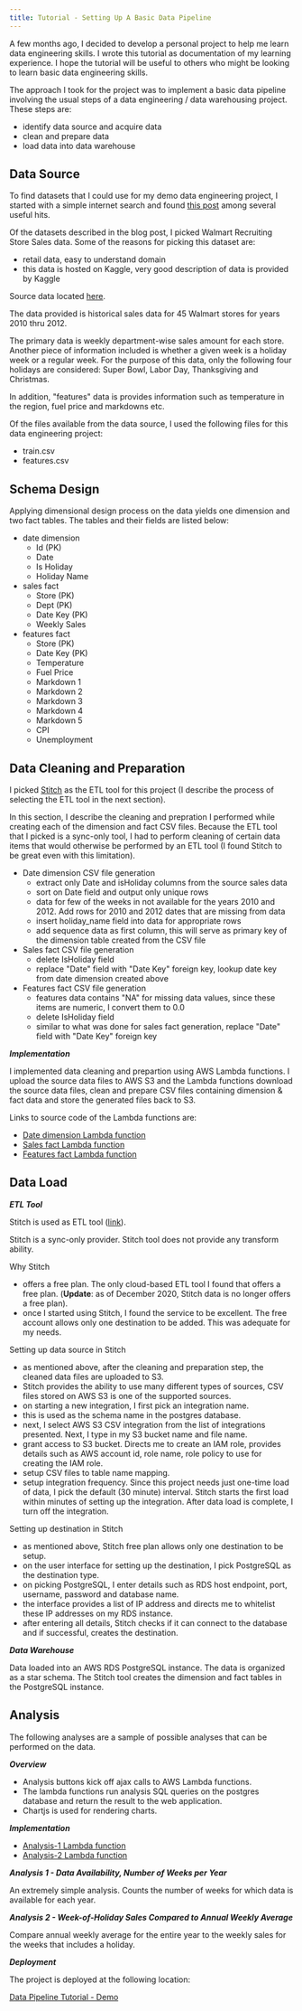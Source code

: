 ```yaml
---
title: Tutorial - Setting Up A Basic Data Pipeline
---
```


A few months ago, I decided to develop a personal project to help me learn
data engineering skills. I wrote this tutorial as documentation of my learning
experience. I hope the tutorial will be useful to others who might be looking
to learn basic data engineering skills.

The approach I took for the project was to implement a basic data pipeline
involving the usual steps of a data engineering / data warehousing project.
These steps are:
- identify data source and acquire data
- clean and prepare data
- load data into data warehouse


## Data Source

To find datasets that I could use for my demo data engineering project,
I started with a simple internet search and found
[this post](https://www.springboard.com/blog/free-public-data-sets-data-science-project/)
among several useful hits.

Of the datasets described in the blog post, I picked Walmart Recruiting Store Sales data.
Some of the reasons for picking this dataset are:
- retail data, easy to understand domain
- this data is hosted on Kaggle, very good description of data is provided by Kaggle

Source data located [here](https://www.kaggle.com/c/walmart-recruiting-store-sales-forecasting).

The data provided is historical sales data for 45 Walmart stores for years
2010 thru 2012.

The primary data is weekly department-wise sales amount for each store.
Another piece of information included is whether a given week is a holiday
week or a regular week. For the purpose of this data, only the following four
holidays are considered: Super Bowl, Labor Day, Thanksgiving and
Christmas.

In addition, "features" data is provides information such as temperature
in the region, fuel price and markdowns etc.

Of the files available from the data source, I used the following files for this
data engineering project:

- train.csv
- features.csv

## Schema Design

Applying dimensional design process on the data yields one dimension
and two fact tables. The tables and their fields are listed below:

- date dimension
  - Id (PK)
  - Date
  - Is Holiday
  - Holiday Name
- sales fact
  - Store (PK)
  - Dept (PK)
  - Date Key (PK)
  - Weekly Sales
- features fact
  - Store (PK)
  - Date Key (PK)
  - Temperature
  - Fuel Price
  - Markdown 1
  - Markdown 2
  - Markdown 3
  - Markdown 4
  - Markdown 5
  - CPI
  - Unemployment


## Data Cleaning and Preparation

I picked [Stitch](https://www.stitchdata.com/) as the ETL tool for
this project (I describe the process of selecting the ETL tool
in the next section).

In this section, I describe the cleaning and prepration I performed while
creating each of the dimension and fact CSV files. Because the ETL tool that
I picked is a sync-only tool, I had to perform cleaning of certain data
items that would otherwise be performed by an ETL tool (I found Stitch to
be great even with this limitation).

- Date dimension CSV file generation
  - extract only Date and isHoliday columns from the source sales data
  - sort on Date field and output only unique rows
  - data for few of the weeks in not available for the years 2010 and 2012. Add rows for 2010 and 2012 dates that are missing from data
  - insert holiday_name field into data for appropriate rows
  - add sequence data as first column, this will serve as primary key of the dimension table created from the CSV file
- Sales fact CSV file generation
  - delete IsHoliday field
  - replace "Date" field with "Date Key" foreign key, lookup date key from date dimension created above
- Features fact CSV file generation
  - features data contains "NA" for missing data values, since these items are numeric, I convert them to 0.0
  - delete IsHoliday field
  - similar to what was done for sales fact generation, replace "Date" field with "Date Key" foreign key

_**Implementation**_

I implemented data cleaning and prepartion using AWS Lambda functions. I
upload the source data files to AWS S3 and the Lambda functions download
the source data files, clean and prepare CSV files containing dimension
& fact data and store the generated files back to S3.


Links to source code of the Lambda functions are:

- [Date dimension Lambda function](https://github.com/vedala/dataeng_wm/blob/master/lambda/prepare_datedim.sh)
- [Sales fact Lambda function](https://github.com/vedala/dataeng_wm/blob/master/lambda/prepare_salesfact.sh)
- [Features fact Lambda function](https://github.com/vedala/dataeng_wm/blob/master/lambda/prepare_featuresfact.sh)



## Data Load

_**ETL Tool**_

Stitch is used as ETL tool ([link](https://www.stitchdata.com/)).


Stitch is a sync-only provider. Stitch tool does not provide any
transform ability.

Why Stitch

  - offers a free plan. The only cloud-based ETL tool I found that offers a free plan. (**Update**: as of December 2020, Stitch data is no longer offers a free plan).
  - once I started using Stitch, I found the service to be excellent.  The free account allows only one destination to be added. This was adequate for my needs.

Setting up data source in Stitch
  - as mentioned above, after the cleaning and preparation step, the cleaned data files are uploaded to S3.
  - Stitch provides the ability to use many different types of sources, CSV files stored on AWS S3 is one of the supported sources.
  - on starting a new integration, I first pick an integration name.
  - this is used as the schema name in the postgres database.
  - next, I select AWS S3 CSV integration from the list of integrations presented. Next, I type in my S3 bucket name and file name.
  - grant access to S3 bucket. Directs me to create an IAM role, provides details such as AWS account id, role name, role policy to use for creating the IAM role.
  - setup CSV files to table name mapping.
  - setup integration frequency. Since this project needs just one-time load of data, I pick the default (30 minute) interval. Stitch starts the first load within minutes of setting up the integration. After data load is complete, I turn off the integration.

Setting up destination in Stitch

  - as mentioned above, Stitch free plan allows only one destination to be setup.
  - on the user interface for setting up the destination, I pick PostgreSQL as the destination type.
  - on picking PostgreSQL, I enter details such as RDS host endpoint, port, username, password and database name.
  - the interface provides a list of IP address and directs me to whitelist these IP addresses on my RDS instance.
  - after entering all details, Stitch checks if it can connect to the database and if successful, creates the destination.


_**Data Warehouse**_

Data loaded into an AWS RDS PostgreSQL instance. The data is organized
as a star schema. The Stitch tool creates the dimension and fact tables
in the PostgreSQL instance.


## Analysis

The following analyses are a sample of possible analyses that can be
performed on the data.

_**Overview**_

  - Analysis buttons kick off ajax calls to AWS Lambda functions.
  - The lambda functions run analysis SQL queries on the postgres database and return the result to the web application.
  - Chartjs is used for rendering charts.

_**Implementation**_

  - [Analysis-1 Lambda function](https://github.com/vedala/dataeng_wm/blob/master/lambda/analysis501.py)
  - [Analysis-2 Lambda function](https://github.com/vedala/dataeng_wm/blob/master/lambda/analysis502.py)


_**Analysis 1 - Data Availability, Number of Weeks per Year**_

An extremely simple analysis. Counts the number of weeks for which
data is available for each year.


_**Analysis 2 - Week-of-Holiday Sales Compared to Annual Weekly Average**_

Compare annual weekly average for the entire year to the weekly sales for the
weeks that includes a holiday.

_**Deployment**_

The project is deployed at the following location:

[Data Pipeline Tutorial - Demo](http://dataeng-walmart.s3-website-us-east-1.amazonaws.com/)

